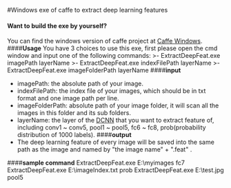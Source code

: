 
#Windows exe of caffe to extract deep learning features

#### **Want to build the exe by yourself?**
You can find the windows version of caffe project at [Caffe Windows]( https://github.com/niuzhiheng/caffe).
####**Usage**
You have 3 choices to use this exe, first please open the cmd window and input one of the following commands:
    >- ExtractDeepFeat.exe imagePath layerName
    >- ExtractDeepFeat.exe indexFilePath layerName
    >- ExtractDeepFeat.exe imageFolderPath layerName
####**input**
- imagePath:  the absolute path of your image.
- indexFilePath: the index file of your images, which should be in txt format and one image path per line.
- imageFolderPath: absolute path of your image folder, it will scan all the images in this folder and its sub folders.
- layerName: the layer of the [DCNN](http://caffe.berkeleyvision.org/gathered/examples/feature_extraction.html) that you want to  extract feature of, including conv1 ~ conv5, pool1 ~ pool5, fc6 ~ fc8, prob(probability distribution of 1000 labels).
####**output**
- The deep learning feature of every image will be saved into the same path as the image and named by  "the image name" + ".feat" .

####**sample command**
    ExtractDeepFeat.exe E:\\myimages fc7  
    ExtractDeepFeat.exe E:\\imageIndex.txt  prob
    ExtractDeepFeat.exe E:\\test.jpg   pool5